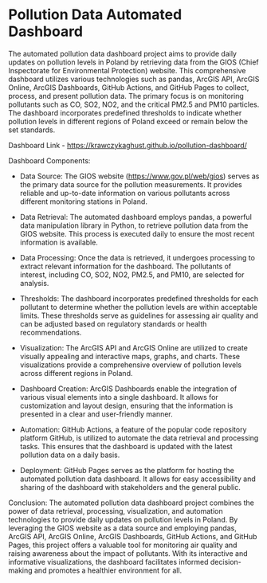 Pollution Data Automated Dashboard
============

The automated pollution data dashboard project aims to provide daily updates on pollution levels in Poland by retrieving data from the GIOS (Chief Inspectorate for Environmental Protection) website. This comprehensive dashboard utilizes various technologies such as pandas, ArcGIS API, ArcGIS Online, ArcGIS Dashboards, GitHub Actions, and GitHub Pages to collect, process, and present pollution data. The primary focus is on monitoring pollutants such as CO, SO2, NO2, and the critical PM2.5 and PM10 particles. The dashboard incorporates predefined thresholds to indicate whether pollution levels in different regions of Poland exceed or remain below the set standards.

Dashboard Link - https://krawczykaghust.github.io/pollution-dashboard/

Dashboard Components:

- Data Source: The GIOS website (https://www.gov.pl/web/gios) serves as the primary data source for the pollution measurements. It provides reliable and up-to-date information on various pollutants across different monitoring stations in Poland.

- Data Retrieval: The automated dashboard employs pandas, a powerful data manipulation library in Python, to retrieve pollution data from the GIOS website. This process is executed daily to ensure the most recent information is available.

- Data Processing: Once the data is retrieved, it undergoes processing to extract relevant information for the dashboard. The pollutants of interest, including CO, SO2, NO2, PM2.5, and PM10, are selected for analysis.

- Thresholds: The dashboard incorporates predefined thresholds for each pollutant to determine whether the pollution levels are within acceptable limits. These thresholds serve as guidelines for assessing air quality and can be adjusted based on regulatory standards or health recommendations.

- Visualization: The ArcGIS API and ArcGIS Online are utilized to create visually appealing and interactive maps, graphs, and charts. These visualizations provide a comprehensive overview of pollution levels across different regions in Poland.

- Dashboard Creation: ArcGIS Dashboards enable the integration of various visual elements into a single dashboard. It allows for customization and layout design, ensuring that the information is presented in a clear and user-friendly manner.

- Automation: GitHub Actions, a feature of the popular code repository platform GitHub, is utilized to automate the data retrieval and processing tasks. This ensures that the dashboard is updated with the latest pollution data on a daily basis.

- Deployment: GitHub Pages serves as the platform for hosting the automated pollution data dashboard. It allows for easy accessibility and sharing of the dashboard with stakeholders and the general public.

Conclusion:
The automated pollution data dashboard project combines the power of data retrieval, processing, visualization, and automation technologies to provide daily updates on pollution levels in Poland. By leveraging the GIOS website as a data source and employing pandas, ArcGIS API, ArcGIS Online, ArcGIS Dashboards, GitHub Actions, and GitHub Pages, this project offers a valuable tool for monitoring air quality and raising awareness about the impact of pollutants. With its interactive and informative visualizations, the dashboard facilitates informed decision-making and promotes a healthier environment for all.
